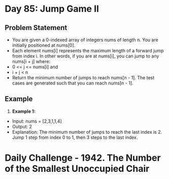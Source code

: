 # Day 85: Jump Game II

## Problem Statement

- You are given a 0-indexed array of integers nums of length n. You are initially positioned at nums[0].
- Each element nums[i] represents the maximum length of a forward jump from index i. In other words, if you are at nums[i], you can jump to any nums[i + j] where:
- 0 <= j <= nums[i] and
- i + j < n
- Return the minimum number of jumps to reach nums[n - 1]. The test cases are generated such that you can reach nums[n - 1].

## Example

1. **Example 1:**

- Input: nums = [2,3,1,1,4]
- Output: 2
- Explanation: The minimum number of jumps to reach the last index is 2. Jump 1 step from index 0 to 1, then 3 steps to the last index.

# Daily Challenge - 1942. The Number of the Smallest Unoccupied Chair
